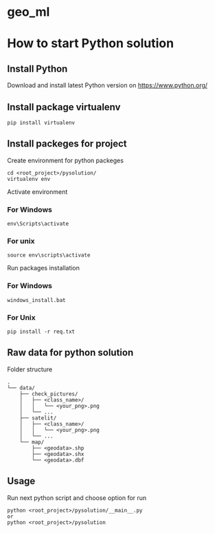 # geo_ml

# How to start Python solution

## Install Python
Download and install latest Python version on https://www.python.org/

## Install package virtualenv

```
pip install virtualenv
```

## Install packeges for project

Create environment for python packeges
```
cd <root_project>/pysolution/
virtualenv env

```
Activate environment
### For Windows
```
env\Scripts\activate

```
### For unix
```
source env\scripts\activate

```
Run packages installation
### For Windows
```
windows_install.bat

```
### For Unix
```
pip install -r req.txt

```

## Raw data for python solution

Folder structure

```
.
└── data/
    ├── check_pictures/
    │   ├── <class_name>/
    │   │   └── <your_png>.png
    │   └── ...
    ├── satelit/
    │   ├── <class_name>/
    │   │   └── <your_png>.png
    │   └── ...
    └── map/
        ├── <geodata>.shp
        ├── <geodata>.shx
        └── <geodata>.dbf

```

## Usage
Run next python script and choose option for run
```
python <root_project>/pysolution/__main__.py
or
python <root_project>/pysolution

```
